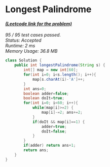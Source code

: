 # **Longest Palindrome**

#### [_(Leetcode link for the problem)_](https://leetcode.com/problems/longest-palindrome/)

_95 / 95 test cases passed.  
Status: Accepted  
Runtime: 2 ms  
Memory Usage: 36.8 MB_

```java
class Solution {
    public int longestPalindrome(String s) {
        int[] map = new int[60];
        for(int i=0; i<s.length(); i++){
            map[s.charAt(i)-'A']++;
        }
        int ans=0;
        boolean adder=false;
        boolean doIt=true;
        for(int i=0; i<60; i++){
            while(map[i]>=2) {
                map[i]-=2; ans+=2;
            }
            if(doIt && map[i]==1) {
                adder=true;
                doIt=false;
            }
        }
        if(adder) return ans+1;
        return ans;
    }
}
```

